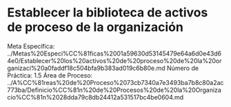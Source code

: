 # Establecer la biblioteca de activos de proceso de la organización

Meta Específica: ../Metas%20Especi%CC%81ficas%2001a59630d53145479e64a6d0e43d64e0/Establecer%20los%20activos%20de%20proceso%20de%20la%20organizaci%20a0faddf18c504bfa9b383ad019c6b80e.md
Número de Práctica: 1.5
Área de Proceso: ../A%CC%81reas%20de%20Proceso%2073cb7340a7e3493ba7b8c80a2ac773ba/Definicio%CC%81n%20de%20Procesos%20de%20la%20Organizacio%CC%81n%2028dda79c8db24412a531517bc4be0604.md